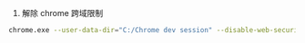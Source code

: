1. 解除 chrome 跨域限制

```bash
chrome.exe --user-data-dir="C:/Chrome dev session" --disable-web-security
```
